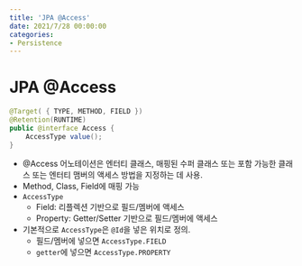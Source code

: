 ```yaml
---
title: 'JPA @Access'
date: 2021/7/28 00:00:00
categories:
- Persistence
---
```


# JPA @Access
```java
@Target( { TYPE, METHOD, FIELD })
@Retention(RUNTIME)
public @interface Access {
    AccessType value();
}
```
- @Access 어노테이션은 엔터티 클래스, 매핑된 수퍼 클래스 또는 포함 가능한 클래스 또는 엔터티 맴버의 액세스 방법을 지정하는 데 사용.
- Method, Class, Field에 매핑 가능
- `AccessType`
  - Field: 리플렉션 기반으로 필드/멤버에 액세스
  - Property: Getter/Setter 기반으로 필드/멤버에 액세스
- 기본적으로 `AccessType`은 `@Id`을 넣은 위치로 정의. 
  - 필드/멤버에 넣으면 `AccessType.FIELD`
  - `getter`에 넣으면 `AccessType.PROPERTY`
